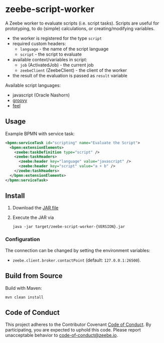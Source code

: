 # zeebe-script-worker

A Zeebe worker to evaluate scripts (i.e. script tasks). Scripts are useful for prototyping, to do (simple) calculations, or creating/modifying variables.

* the worker is registered for the type `script`
* required custom headers:
  * `language` - the name of the script language
  * `script` - the script to evaluate
* available context/variables in script:
  * `job` (ActivatedJob) - the current job
  * `zeebeClient` (ZeebeClient) - the client of the worker
* the result of the evaluation is passed as `result` variable   

Available script languages:
* javascript (Oracle Nashorn)
* [groovy](http://groovy-lang.org/)
* [feel](https://github.com/camunda/feel-scala)

## Usage

Example BPMN with service task:

```xml
<bpmn:serviceTask id="scripting" name="Evaluate the Script">
  <bpmn:extensionElements>
    <zeebe:taskDefinition type="script" />
    <zeebe:taskHeaders>
      <zeebe:header key="language" value="javascript" />
      <zeebe:header key="script" value="a + b" />
    </zeebe:taskHeaders>
  </bpmn:extensionElements>
</bpmn:serviceTask>
```

## Install

1) Download the [JAR file](https://github.com/zeebe-io/zeebe-script-worker/releases) 

2) Execute the JAR via

    `java -jar target/zeebe-script-worker-{VERSION}.jar`

### Configuration

The connection can be changed by setting the environment variables:
* `zeebe.client.broker.contactPoint` (default: `127.0.0.1:26500`).

## Build from Source

Build with Maven:
    
`mvn clean install`

## Code of Conduct

This project adheres to the Contributor Covenant [Code of
Conduct](/CODE_OF_CONDUCT.md). By participating, you are expected to uphold
this code. Please report unacceptable behavior to code-of-conduct@zeebe.io.
